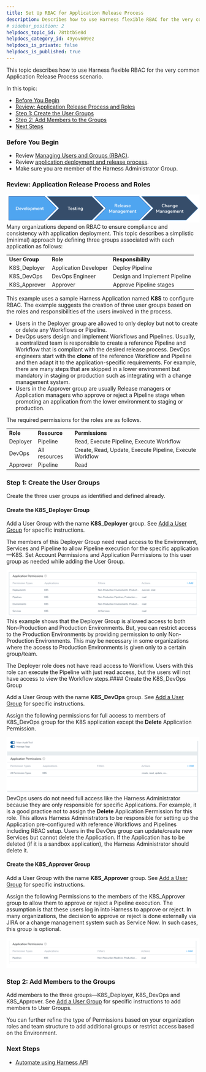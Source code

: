 ```yaml
---
title: Set Up RBAC for Application Release Process
description: Describes how to use Harness flexible RBAC for the very common Application Release Process scenario.
# sidebar_position: 2
helpdocs_topic_id: 78tbtb5e8d
helpdocs_category_id: 49yov609ez
helpdocs_is_private: false
helpdocs_is_published: true
---
```


This topic describes how to use Harness flexible RBAC for the very common Application Release Process scenario.

In this topic:

* [Before You Begin](#before_you_begin)
* [Review: Application Release Process and Roles](#review_application_release_process_and_roles)
* [Step 1: Create the User Groups](#step_1_create_the_user_groups)
* [Step 2: Add Members to the Groups](#step_2_add_members_to_the_groups)
* [Next Steps](#next_steps)

### Before You Begin

* Review [Managing Users and Groups (RBAC)](users-and-permissions.md).
* Review [application deployment and release process](https://en.wikipedia.org/wiki/Release_management#Relationship_with_Continuous_Delivery,_DevOps,_and_Agile_software_development).
* Make sure you are member of the Harness Administrator Group.

### Review: Application Release Process and Roles

![](./static/rbac-setup-in-harness-100.png)
Many organizations depend on RBAC to ensure compliance and consistency with application deployment. This topic describes a simplistic (minimal) approach by defining three groups associated with each application as follows:



|  |  |  |
| --- | --- | --- |
| **User Group** | **Role** | **Responsibility** |
| K8S\_Deployer  | Application Developer | Deploy Pipeline |
| K8S\_DevOps | DevOps Engineer | Design and Implement Pipeline |
| K8S\_Approver | Approver | Approve Pipeline stages |

This example uses a sample Harness Application named **K8S** to configure RBAC. The example suggests the creation of three user groups based on the roles and responsibilities of the users involved in the process.

* Users in the Deployer group are allowed to only deploy but not to create or delete any Workflows or Pipeline.
* DevOps users design and implement Workflows and Pipelines. Usually, a centralized team is responsible to create a reference Pipeline and Workflow that is compliant with the desired release process. DevOps engineers start with the **clone** of the reference Workflow and Pipeline and then adapt it to the application-specific requirements. For example, there are many steps that are skipped in a lower environment but mandatory in staging or production such as integrating with a change management system.
* Users in the Approver group are usually Release managers or Application managers who approve or reject a Pipeline stage when promoting an application from the lower environment to staging or production.

The required permissions for the roles are as follows.



|  |  |  |
| --- | --- | --- |
| **Role** | **Resource** | **Permissions** |
| Deployer | Pipeline | Read, Execute Pipeline, Execute Workflow |
| DevOps | All resources | Create, Read, Update, Execute Pipeline, Execute Workflow |
| Approver | Pipeline | Read |

### Step 1: Create the User Groups

Create the three user groups as identified and defined already.

#### Create the K8S\_Deployer Group

Add a User Group with the name **K8S\_Deployer** group. See [Add a User Group](users-and-permissions.md#to-add-a-user-group) for specific instructions.

The members of this Deployer Group need read access to the Environment, Services and Pipeline to allow Pipeline execution for the specific application—K8S. Set Account Permissions and Application Permissions to this user group as needed while adding the User Group.

![](./static/rbac-setup-in-harness-101.png)
This example shows that the Deployer Group is allowed access to both Non-Production and Production Environments. But, you can restrict access to the Production Environments by providing permission to only Non-Production Environments. This may be necessary in some organizations where the access to Production Environments is given only to a certain group/team.

The Deployer role does not have read access to Workflow. Users with this role can execute the Pipeline with just read access, but the users will not have access to view the Workflow steps.#### Create the K8S\_DevOps Group

Add a User Group with the name **K8S\_DevOps** group. See [Add a User Group](users-and-permissions.md#to-add-a-user-group) for specific instructions.

Assign the following permissions for full access to members of K8S\_DevOps group for the K8S application except the **Delete** Application Permission.

![](./static/rbac-setup-in-harness-102.png)
DevOps users do not need full access like the Harness Administrator because they are only responsible for specific Applications. For example, it is a good practice not to assign the **Delete** Application Permission for this role. This allows Harness Administrators to be responsible for setting up the Application pre-configured with reference Workflows and Pipelines including RBAC setup. Users in the DevOps group can update/create new Services but cannot delete the Application. If the Application has to be deleted (if it is a sandbox application), the Harness Administrator should delete it.

#### Create the K8S\_Approver Group

Add a User Group with the name **K8S\_Approver** group. See [Add a User Group](users-and-permissions.md#to-add-a-user-group) for specific instructions.

Assign the following Permissions to the members of the K8S\_Approver group to allow them to approve or reject a Pipeline execution. The assumption is that these users log in into Harness to approve or reject. In many organizations, the decision to approve or reject is done externally via JIRA or a change management system such as Service Now. In such cases, this group is optional.

![](./static/rbac-setup-in-harness-103.png)
### Step 2: Add Members to the Groups

Add members to the three groups—K8S\_Deployer, K8S\_DevOps and K8S\_Approver. See [Add a User Group](users-and-permissions.md#to-add-a-user-group) for specific instructions to add members to User Groups.

You can further refine the type of Permissions based on your organization roles and team structure to add additional groups or restrict access based on the Environment.

### Next Steps

* [Automate using Harness API](../../techref-category/api/harness-api.md)

